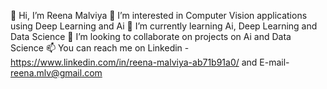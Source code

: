 👋 Hi, I’m Reena Malviya
👀 I’m interested in Computer Vision applications using Deep Learning and Ai
🌱 I’m currently learning Ai, Deep Learning and Data Science
💞️ I’m looking to collaborate on projects on Ai and Data Science
📫 You can reach me on Linkedin - https://www.linkedin.com/in/reena-malviya-ab71b91a0/ and E-mail- reena.mlv@gmail.com

<!---
reenamlv/reenamlv is a ✨ special ✨ repository because its `README.md` (this file) appears on your GitHub profile.
You can click the Preview link to take a look at your changes.
--->
